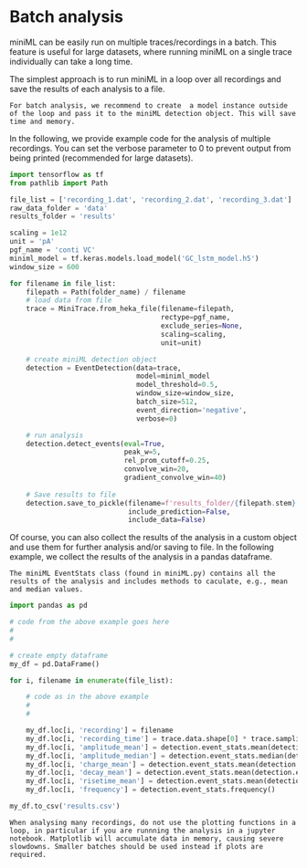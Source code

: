 # Batch analysis

miniML can be easily run on multiple traces/recordings in a batch. This feature is useful for large datasets, where running miniML on a single trace individually can take a long time.

The simplest approach is to run miniML in a loop over all recordings and save the results of each analysis to a file. 

```{tip}
For batch analysis, we recommend to create  a model instance outside of the loop and pass it to the miniML detection object. This will save time and memory.
```

In the following, we provide example code for the analysis of multiple recordings. You can set the verbose parameter to 0 to prevent output from being printed (recommended for large datasets).

```python
import tensorflow as tf
from pathlib import Path

file_list = ['recording_1.dat', 'recording_2.dat', 'recording_3.dat']
raw_data_folder = 'data'
results_folder = 'results'

scaling = 1e12
unit = 'pA'
pgf_name = 'conti VC'
miniml_model = tf.keras.models.load_model('GC_lstm_model.h5')
window_size = 600

for filename in file_list:
    filepath = Path(folder_name) / filename
    # load data from file
    trace = MiniTrace.from_heka_file(filename=filepath,
                                     rectype=pgf_name,
                                     exclude_series=None,
                                     scaling=scaling,
                                     unit=unit)

    # create miniML detection object
    detection = EventDetection(data=trace,
                               model=miniml_model
                               model_threshold=0.5,
                               window_size=window_size,
                               batch_size=512,
                               event_direction='negative',
                               verbose=0)

    # run analysis
    detection.detect_events(eval=True,
                            peak_w=5,
                            rel_prom_cutoff=0.25,
                            convolve_win=20,
                            gradient_convolve_win=40)
    
    # Save results to file
    detection.save_to_pickle(filename=f'results_folder/{filepath.stem}.pickle', 
                             include_prediction=False, 
                             include_data=False)
```

Of course, you can also collect the results of the analysis in a custom object and use them for further analysis and/or saving to file. In the following example, we collect the results of the analysis in a pandas dataframe.

```{hint}
The miniML EventStats class (found in miniML.py) contains all the results of the analysis and includes methods to caculate, e.g., mean and median values.
```

```python
import pandas as pd

# code from the above example goes here
#
#

# create empty dataframe
my_df = pd.DataFrame()

for i, filename in enumerate(file_list):

    # code as in the above example
    #
    #

    my_df.loc[i, 'recording'] = filename
    my_df.loc[i, 'recording_time'] = trace.data.shape[0] * trace.sampling,
    my_df.loc[i, 'amplitude_mean'] = detection.event_stats.mean(detection.event_stats.amplitudes)
    my_df.loc[i, 'amplitude_median'] = detection.event_stats.median(detection.event_stats.amplitudes)
    my_df.loc[i, 'charge_mean'] = detection.event_stats.mean(detection.event_stats.charges)
    my_df.loc[i, 'decay_mean'] = detection.event_stats.mean(detection.event_stats.halfdecays)
    my_df.loc[i, 'risetime_mean'] = detection.event_stats.mean(detection.event_stats.risetimes)
    my_df.loc[i, 'frequency'] = detection.event_stats.frequency()

my_df.to_csv('results.csv')

```


```{important}
When analysing many recordings, do not use the plotting functions in a loop, in particular if you are runnning the analysis in a jupyter notebook. Matplotlib will accumulate data in memory, causing severe slowdowns. Smaller batches should be used instead if plots are required.
```

